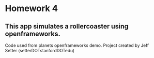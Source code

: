 # Homework 4

This app simulates a rollercoaster using openframeworks.
---

Code used from planets openframeworks demo.
Project created by Jeff Setter (setterDOTstanfordDOTedu)